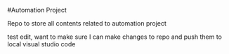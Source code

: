 #Automation Project

Repo to store all contents related to automation project

test edit, want to make sure I can make changes to repo and push them to local visual studio code
